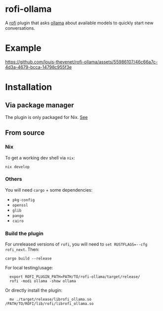 # rofi-ollama
A [rofi](https://github.com/davatorium/rofi) plugin that asks [ollama](https://github.com/ollama/ollama) about available models to quickly start new conversations.

# Example
https://github.com/louis-thevenet/rofi-ollama/assets/55986107/46c66a7c-4d3a-4679-bcca-14798c955f3e

# Installation
## Via package manager
  The plugin is only packaged for Nix. [See](https://github.com/louis-thevenet/nixos-config/blob/2c745bbaf16ae9ec1d105daefe9c7b5cd544e9cf/home/louis/optional/wayland-wm/rofi-ollama/default.nix)

## From source
### Nix
To get a working dev shell via `nix`:

    nix develop

### Others
You will need `cargo` + some dependencies:
- `pkg-config`
- `openssl`
- `glib`
- `pango`
- `cairo`

### Build the plugin
For unreleased versions of `rofi`, you will need to `set RUSTFLAGS=--cfg rofi_next`.
Then:

    cargo build --release

For local testing/usage:

      export ROFI_PLUGIN_PATH=PATH/TO/rofi-ollama/target/release/
      rofi -modi ollama -show ollama

Or directly install the plugin:

      mv ./target/release/librofi_ollama.so /PATH/TO/ROFI/lib/rofi/librofi_ollama.so
